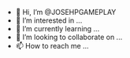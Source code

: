 - 👋 Hi, I’m @JOSEHPGAMEPLAY
- 👀 I’m interested in ...
- 🌱 I’m currently learning ...
- 💞️ I’m looking to collaborate on ...
- 📫 How to reach me ...

<!---
JOSEHPGAMEPLAY/JOSEHPGAMEPLAY is a ✨ special ✨ repository because its `README.md` (this file) appears on your GitHub profile.
You can click the Preview link to take a look at your changes.
--->
